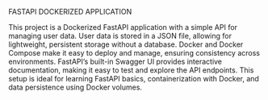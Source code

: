 FASTAPI DOCKERIZED APPLICATION

This project is a Dockerized FastAPI application with a simple API for managing user data. User data is stored in a JSON file, allowing for lightweight, persistent storage without a database. Docker and Docker Compose make it easy to deploy and manage, ensuring consistency across environments. FastAPI’s built-in Swagger UI provides interactive documentation, making it easy to test and explore the API endpoints. This setup is ideal for learning FastAPI basics, containerization with Docker, and data persistence using Docker volumes.






